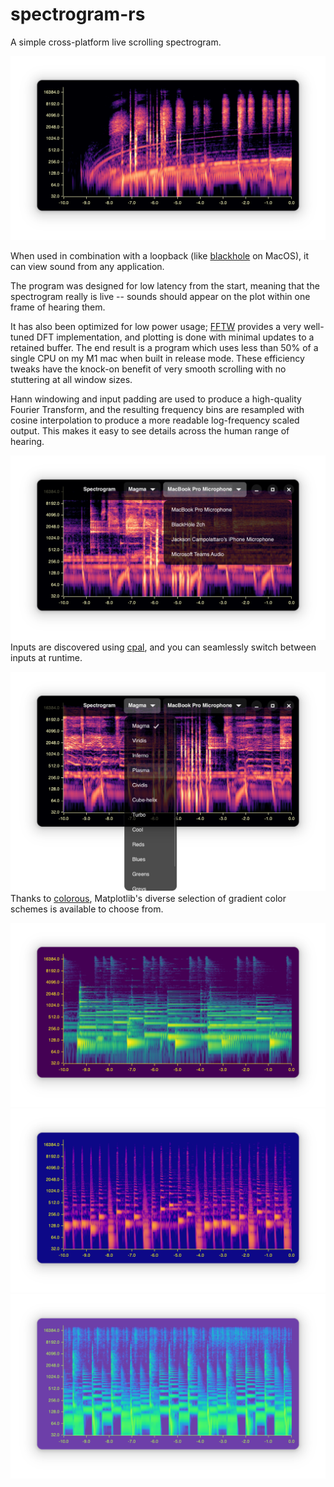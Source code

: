 # spectrogram-rs

A simple cross-platform live scrolling spectrogram.

!["Danish Design, Pt. 1" by Athletic Progression shown with colorscheme "Magma"](screenshots/colorscheme-magma.png)

When used in combination with a loopback (like [blackhole](https://github.com/ExistentialAudio/BlackHole) on MacOS),
it can view sound from any application.

The program was designed for low latency from the start, meaning that the spectrogram really is live --
sounds should appear on the plot within one frame of hearing them.

It has also been optimized for low power usage;
[FFTW](https://www.fftw.org/) provides a very well-tuned DFT implementation,
and plotting is done with minimal updates to a retained buffer.
The end result is a program which uses less than 50% of a single CPU on my M1 mac when built in release mode.
These efficiency tweaks have the knock-on benefit of very smooth scrolling with no stuttering at all window sizes.

Hann windowing and input padding are used to produce a high-quality Fourier Transform,
and the resulting frequency bins are resampled with cosine interpolation to produce a more readable log-frequency scaled output.
This makes it easy to see details across the human range of hearing.

![Selecting an input](screenshots/dropdown-input.png)
Inputs are discovered using [cpal](https://docs.rs/cpal/latest/cpal/),
and you can seamlessly switch between inputs at runtime.

![Selecting a colorscheme](screenshots/dropdown-colorscheme.png)
Thanks to [colorous](https://docs.rs/colorous/latest/colorous/),
Matplotlib's diverse selection of gradient color schemes is available to choose from.

!["A Cloud to the Back" by Sam Prekop shown with colorscheme "Viridis"](screenshots/colorscheme-viridis.png)
!["The Moonlight Butterfly" by The Sea and Cake shown with colorscheme "Plasma"](screenshots/colorscheme-plasma.png)
!["Beep It" by Cornelius shown with colorscheme "Cool"](screenshots/colorscheme-cool.png)

